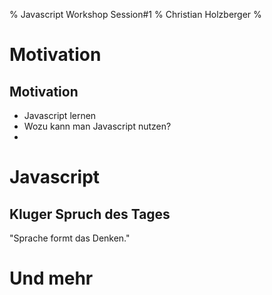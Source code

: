 % Javascript Workshop Session#1
% Christian Holzberger
% 

# Motivation

## Motivation
* Javascript lernen
* Wozu kann man Javascript nutzen?
* 
 

# Javascript 

## Kluger Spruch des Tages

"Sprache formt das Denken."

# Und mehr
